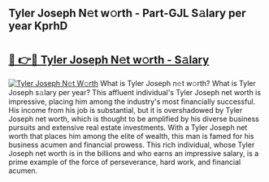 ## Tyler Joseph N𝚎t w𝚘rth - Part-GJL S𝚊lary per year KprhD

# <h2><a href="http://gc3p35j.nevu.top/?p=Tyler+Joseph">🔗 👉🔴 Tyler Joseph N𝚎t w𝚘rth - S𝚊lary</a></h2>

[![Tyler Joseph N𝚎t W𝚘rth](https://i.imgur.com/Oavwk0R.jpeg)](http://gc3p35j.nevu.top/?p=Tyler+Joseph)
What is Tyler Joseph n𝚎t w𝚘rth? What is Tyler Joseph s𝚊lary per year?
This affluent individual's Tyler Joseph net worth is impressive, placing him among the industry's most financially successful. His income from his job is substantial, but it is overshadowed by Tyler Joseph net worth, which is thought to be amplified by his diverse business pursuits and extensive real estate investments. With a Tyler Joseph net worth that places him among the elite of wealth, this man is famed for his business acumen and financial prowess. This rich individual, whose Tyler Joseph net worth is in the billions and who earns an impressive salary, is a prime example of the force of perseverance, hard work, and financial acumen.
